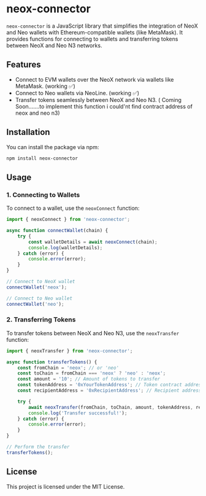 # neox-connector

`neox-connector` is a JavaScript library that simplifies the integration of NeoX and Neo wallets with Ethereum-compatible wallets (like MetaMask). It provides functions for connecting to wallets and transferring tokens between NeoX and Neo N3 networks.

## Features

- Connect to EVM wallets over the NeoX network via wallets like MetaMask. (working ✅)
- Connect to Neo wallets via NeoLine. (working ✅)
- Transfer tokens seamlessly between NeoX and Neo N3. ( Coming Soon.......to implement this function i could'nt find contract address of neox and neo n3)


  
## Installation

You can install the package via npm:

```bash
npm install neox-connector
```

## Usage

### 1. Connecting to Wallets

To connect to a wallet, use the `neoxConnect` function:

```javascript
import { neoxConnect } from 'neox-connector';

async function connectWallet(chain) {
    try {
        const walletDetails = await neoxConnect(chain);
        console.log(walletDetails);
    } catch (error) {
        console.error(error);
    }
}

// Connect to NeoX wallet
connectWallet('neox');

// Connect to Neo wallet
connectWallet('neo');
```

### 2. Transferring Tokens

To transfer tokens between NeoX and Neo N3, use the `neoxTransfer` function:

```javascript
import { neoxTransfer } from 'neox-connector';

async function transferTokens() {
    const fromChain = 'neox'; // or 'neo'
    const toChain = fromChain === 'neox' ? 'neo' : 'neox';
    const amount = '10'; // Amount of tokens to transfer
    const tokenAddress = '0xYourTokenAddress'; // Token contract address
    const recipientAddress = '0xRecipientAddress'; // Recipient address

    try {
        await neoxTransfer(fromChain, toChain, amount, tokenAddress, recipientAddress);
        console.log('Transfer successful!');
    } catch (error) {
        console.error(error);
    }
}

// Perform the transfer
transferTokens();
```

## License

This project is licensed under the MIT License.

